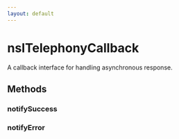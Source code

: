```yaml
---
layout: default
---
```


# nsITelephonyCallback #
  
A callback interface for handling asynchronous response.  
  

## Methods ##

### notifySuccess ###

### notifyError ###
